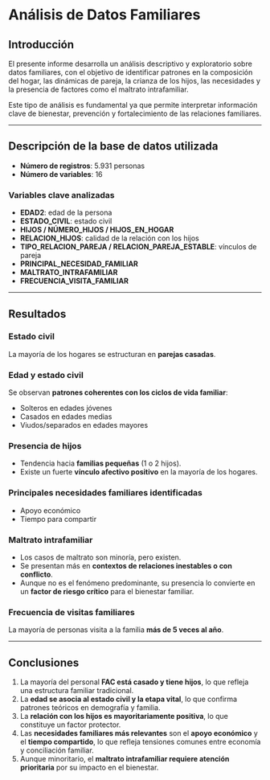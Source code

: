 #  Análisis de Datos Familiares

##  Introducción
El presente informe desarrolla un análisis descriptivo y exploratorio sobre datos familiares, con el objetivo de identificar patrones en la composición del hogar, las dinámicas de pareja, la crianza de los hijos, las necesidades y la presencia de factores como el maltrato intrafamiliar.

Este tipo de análisis es fundamental ya que permite interpretar información clave de bienestar, prevención y fortalecimiento de las relaciones familiares.

---

##  Descripción de la base de datos utilizada
- **Número de registros**: 5.931 personas  
- **Número de variables**: 16  

###  Variables clave analizadas
- **EDAD2**: edad de la persona  
- **ESTADO_CIVIL**: estado civil  
- **HIJOS / NÚMERO_HIJOS / HIJOS_EN_HOGAR**  
- **RELACION_HIJOS**: calidad de la relación con los hijos  
- **TIPO_RELACION_PAREJA / RELACION_PAREJA_ESTABLE**: vínculos de pareja  
- **PRINCIPAL_NECESIDAD_FAMILIAR**  
- **MALTRATO_INTRAFAMILIAR**  
- **FRECUENCIA_VISITA_FAMILIAR**  

---

##  Resultados

###  Estado civil
La mayoría de los hogares se estructuran en **parejas casadas**.  

###  Edad y estado civil
Se observan **patrones coherentes con los ciclos de vida familiar**:  
- Solteros en edades jóvenes  
- Casados en edades medias  
- Viudos/separados en edades mayores  

###  Presencia de hijos
- Tendencia hacia **familias pequeñas** (1 o 2 hijos).  
- Existe un fuerte **vínculo afectivo positivo** en la mayoría de los hogares.  

###  Principales necesidades familiares identificadas
- Apoyo económico  
- Tiempo para compartir  

###  Maltrato intrafamiliar
- Los casos de maltrato son minoría, pero existen.  
- Se presentan más en **contextos de relaciones inestables o con conflicto**.  
- Aunque no es el fenómeno predominante, su presencia lo convierte en un **factor de riesgo crítico** para el bienestar familiar.  

###  Frecuencia de visitas familiares
La mayoría de personas visita a la familia **más de 5 veces al año**.  

---

##  Conclusiones
1. La mayoría del personal **FAC está casado y tiene hijos**, lo que refleja una estructura familiar tradicional.  
2. La **edad se asocia al estado civil y la etapa vital**, lo que confirma patrones teóricos en demografía y familia.  
3. La **relación con los hijos es mayoritariamente positiva**, lo que constituye un factor protector.  
4. Las **necesidades familiares más relevantes** son el **apoyo económico** y el **tiempo compartido**, lo que refleja tensiones comunes entre economía y conciliación familiar.  
5. Aunque minoritario, el **maltrato intrafamiliar requiere atención prioritaria** por su impacto en el bienestar.  

